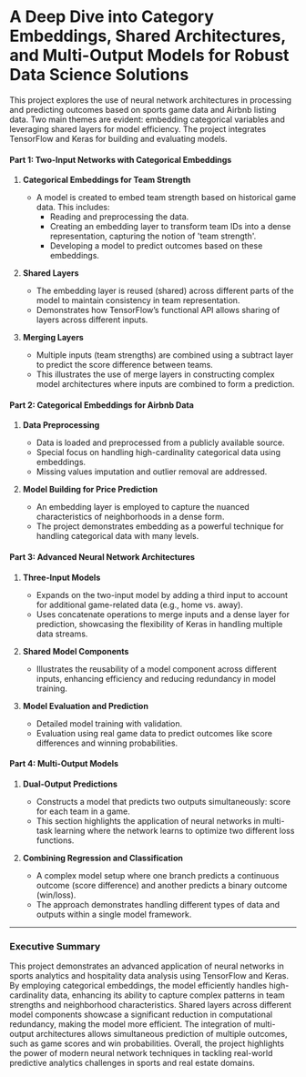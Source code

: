 # A Deep Dive into Category Embeddings, Shared Architectures, and Multi-Output Models for Robust Data Science Solutions

This project explores the use of neural network architectures in processing and predicting outcomes based on sports game data and Airbnb listing data. Two main themes are evident: embedding categorical variables and leveraging shared layers for model efficiency. The project integrates TensorFlow and Keras for building and evaluating models.

#### **Part 1: Two-Input Networks with Categorical Embeddings**

1. **Categorical Embeddings for Team Strength**
   - A model is created to embed team strength based on historical game data. This includes:
     - Reading and preprocessing the data.
     - Creating an embedding layer to transform team IDs into a dense representation, capturing the notion of 'team strength'.
     - Developing a model to predict outcomes based on these embeddings.

2. **Shared Layers**
   - The embedding layer is reused (shared) across different parts of the model to maintain consistency in team representation.
   - Demonstrates how TensorFlow’s functional API allows sharing of layers across different inputs.

3. **Merging Layers**
   - Multiple inputs (team strengths) are combined using a subtract layer to predict the score difference between teams.
   - This illustrates the use of merge layers in constructing complex model architectures where inputs are combined to form a prediction.

#### **Part 2: Categorical Embeddings for Airbnb Data**

1. **Data Preprocessing**
   - Data is loaded and preprocessed from a publicly available source.
   - Special focus on handling high-cardinality categorical data using embeddings.
   - Missing values imputation and outlier removal are addressed.

2. **Model Building for Price Prediction**
   - An embedding layer is employed to capture the nuanced characteristics of neighborhoods in a dense form.
   - The project demonstrates embedding as a powerful technique for handling categorical data with many levels.

#### **Part 3: Advanced Neural Network Architectures**

1. **Three-Input Models**
   - Expands on the two-input model by adding a third input to account for additional game-related data (e.g., home vs. away).
   - Uses concatenate operations to merge inputs and a dense layer for prediction, showcasing the flexibility of Keras in handling multiple data streams.

2. **Shared Model Components**
   - Illustrates the reusability of a model component across different inputs, enhancing efficiency and reducing redundancy in model training.

3. **Model Evaluation and Prediction**
   - Detailed model training with validation.
   - Evaluation using real game data to predict outcomes like score differences and winning probabilities.

#### **Part 4: Multi-Output Models**

1. **Dual-Output Predictions**
   - Constructs a model that predicts two outputs simultaneously: score for each team in a game.
   - This section highlights the application of neural networks in multi-task learning where the network learns to optimize two different loss functions.

2. **Combining Regression and Classification**
   - A complex model setup where one branch predicts a continuous outcome (score difference) and another predicts a binary outcome (win/loss).
   - The approach demonstrates handling different types of data and outputs within a single model framework.


---

### Executive Summary

This project demonstrates an advanced application of neural networks in sports analytics and hospitality data analysis using TensorFlow and Keras. By employing categorical embeddings, the model efficiently handles high-cardinality data, enhancing its ability to capture complex patterns in team strengths and neighborhood characteristics. Shared layers across different model components showcase a significant reduction in computational redundancy, making the model more efficient. The integration of multi-output architectures allows simultaneous prediction of multiple outcomes, such as game scores and win probabilities. Overall, the project highlights the power of modern neural network techniques in tackling real-world predictive analytics challenges in sports and real estate domains.
